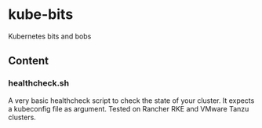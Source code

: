# kube-bits
Kubernetes bits and bobs

## Content
### healthcheck.sh
A very basic healthcheck script to check the state of your cluster.
It expects a kubeconfig file as argument.
Tested on Rancher RKE and VMware Tanzu clusters.